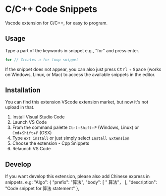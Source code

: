 # C/C++ Code Snippets
Vscode extension for C/C++, for easy to program.

## Usage
Type a part of the keywords in snippet e.g., "for" and press enter.

```cpp
for // Creates a for loop snippet
```
If the snippet does not appear, you can also just press <kbd>Ctrl</kbd> + <kbd>Space</kbd> (works on Windows, Linux, or Mac) to access the available snippets in the editor.


## Installation
You can  find this extension VScode extension market,  but now it's not upload in that.

1. Install Visual Studio Code
2. Launch VS Code
3. From the command palette `Ctrl`+`Shift`+`P` (Windows, Linux) or `Cmd`+`Shift`+`P` (OSX)
4. Type `ext install` or just simply select `Install Extension`
5. Choose the extension - Cpp Snippets
6. Relaunch VS Code


## Develop
If you want develop this extension, please also add Chinese express in snippets.
e.g: "Algo": {
		"prefix": "算法",
		"body": [
			" 算法"，
		],
		"description": "Code snippet for 算法 statement"
	},

